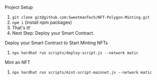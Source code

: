 Project Setup
1. `git clone git@github.com:SweetmanTech/NFT-Polygon-Minting.git`
2. `npm i` (install npm packages)
3. That's it!
4. Next Step: Deploy your Smart Contract.

Deploy your Smart Contract to Start Minting NFTs
1. `npx hardhat run scripts/deploy-script.js --network matic`

Mint an NFT
1. `npx hardhat run scripts/mint-script-mainnet.js --network matic`